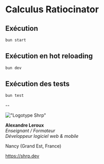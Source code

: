 # Calculus Ratiocinator

## Exécution

```sh
bun start
```

## Exécution en hot reloading

```sh
bun dev
```

## Exécution des tests

```sh
bun test
```

--

!["Logotype Shrp"](https://sherpa.one/images/sherpa-logotype.png)

__Alexandre Leroux__  
_Enseignant / Formateur_  
_Développeur logiciel web & mobile_

Nancy (Grand Est, France)

<https://shrp.dev>
